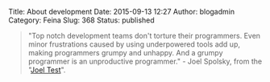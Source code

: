 Title: About development
Date: 2015-09-13 12:27
Author: blogadmin
Category: Feina
Slug: 368
Status: published

> "Top notch development teams don't torture their programmers. Even
> minor frustrations caused by using underpowered tools add up, making
> programmers grumpy and unhappy. And a grumpy programmer is an
> unproductive programmer." - Joel Spolsky, from the "[Joel
> Test](http://www.joelonsoftware.com/articles/fog0000000043.html)".
